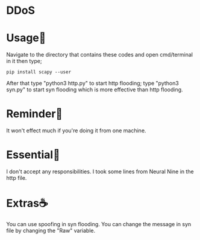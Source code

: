 # DDoS
# Usage🗿
Navigate to the directory that contains these codes and open cmd/terminal in it then type;
``` 
pip install scapy --user
```
After that type "python3 http.py" to start http flooding; type "python3 syn.py" to start syn flooding which is more effective than http flooding.

# Reminder🗿
It won't effect much if you're doing it from one machine.

# Essential🗿
I don't accept any responsibilities. I took some lines from Neural Nine in the http file.

# Extras☕
You can use spoofing in syn flooding. You can change the message in syn file by changing the "Raw" variable.
